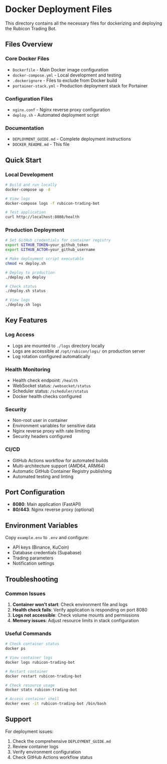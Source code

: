 # Docker Deployment Files

This directory contains all the necessary files for dockerizing and deploying the Rubicon Trading Bot.

## Files Overview

### Core Docker Files
- `Dockerfile` - Main Docker image configuration
- `docker-compose.yml` - Local development and testing
- `.dockerignore` - Files to exclude from Docker build
- `portainer-stack.yml` - Production deployment stack for Portainer

### Configuration Files
- `nginx.conf` - Nginx reverse proxy configuration
- `deploy.sh` - Automated deployment script

### Documentation
- `DEPLOYMENT_GUIDE.md` - Complete deployment instructions
- `DOCKER_README.md` - This file

## Quick Start

### Local Development
```bash
# Build and run locally
docker-compose up -d

# View logs
docker-compose logs -f rubicon-trading-bot

# Test application
curl http://localhost:8080/health
```

### Production Deployment
```bash
# Set GitHub credentials for container registry
export GITHUB_TOKEN=your_github_token
export GITHUB_ACTOR=your_github_username

# Make deployment script executable
chmod +x deploy.sh

# Deploy to production
./deploy.sh deploy

# Check status
./deploy.sh status

# View logs
./deploy.sh logs
```

## Key Features

### Log Access
- Logs are mounted to `./logs` directory locally
- Logs are accessible at `/opt/rubicon/logs/` on production server
- Log rotation configured automatically

### Health Monitoring
- Health check endpoint: `/health`
- WebSocket status: `/websocket/status`
- Scheduler status: `/scheduler/status`
- Docker health checks configured

### Security
- Non-root user in container
- Environment variables for sensitive data
- Nginx reverse proxy with rate limiting
- Security headers configured

### CI/CD
- GitHub Actions workflow for automated builds
- Multi-architecture support (AMD64, ARM64)
- Automatic GitHub Container Registry publishing
- Automated testing and linting

## Port Configuration

- **8080**: Main application (FastAPI)
- **80/443**: Nginx reverse proxy (optional)

## Environment Variables

Copy `example.env` to `.env` and configure:
- API keys (Binance, KuCoin)
- Database credentials (Supabase)
- Trading parameters
- Notification settings

## Troubleshooting

### Common Issues
1. **Container won't start**: Check environment file and logs
2. **Health check fails**: Verify application is responding on port 8080
3. **Logs not accessible**: Check volume mounts and permissions
4. **Memory issues**: Adjust resource limits in stack configuration

### Useful Commands
```bash
# Check container status
docker ps

# View container logs
docker logs rubicon-trading-bot

# Restart container
docker restart rubicon-trading-bot

# Check resource usage
docker stats rubicon-trading-bot

# Access container shell
docker exec -it rubicon-trading-bot /bin/bash
```

## Support

For deployment issues:
1. Check the comprehensive `DEPLOYMENT_GUIDE.md`
2. Review container logs
3. Verify environment configuration
4. Check GitHub Actions workflow status
